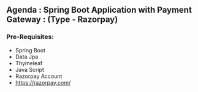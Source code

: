 ## Agenda : Spring Boot Application with Payment Gateway : (Type - Razorpay)

### Pre-Requisites: 
- Spring Boot
- Data Jpa
- Thymeleaf
- Java Script
- Razorpay Account
- https://razorpay.com/

